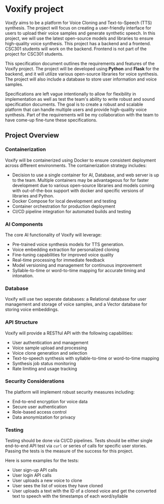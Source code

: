 # Voxify project

_Voxify_ aims to be a platform for Voice Cloning and Text-to-Speech (TTS) synthesis. The project will focus on creating a user-friendly interface for users to upload their voice samples and generate synthetic speech. In this project, we will use the latest open-source models and libraries to ensure high-quality voice synthesis. This project has a backend and a frontend. CSC301 students will work on the backend. Frontend is not part of the project for CSC301 students.

This specification document outlines the requirements and features of the Voxify project. The project will be developed using **Python** and **Flask** for the backend, and it will utilize various open-source libraries for voice synthesis. The project will also include a database to store user information and voice samples.

Specifications are left vague intentionally to allow for flexibility in implementation as well as test the team's ability to write robust and sound specification documents. The goal is to create a robust and scalable platform that can handle multiple users and provide high-quality voice synthesis. Part of the requirements will be my collaboration with the team to have come-up fine-tune these specifications.

## Project Overview

### Containerization

Voxify will be containerized using Docker to ensure consistent deployment across different environments. The containerization strategy includes:

- Decision to use a single container for AI, Database, and web server is up to the team. Multiple containers may be advantageous for for faster development due to various open-source libraries and models coming with out-of-the-box support with docker and specific versions of libraries and Python.
- Docker Compose for local development and testing
- Container orchestration for production deployment
- CI/CD pipeline integration for automated builds and testing

### AI Components

The core AI functionality of Voxify will leverage:

- Pre-trained voice synthesis models for TTS generation.
- Voice embedding extraction for personalized cloning
- Fine-tuning capabilities for improved voice quality
- Real-time processing for immediate feedback
- Model versioning and management for continuous improvement
- Syllable-to-time or word-to-time mapping for accurate timing and intonation.

### Database

Voxify will use two seperate databases: a Relational database for user management and storage of voice samples, and a Vector database for storing voice embeddings.

### API Structure

Voxify will provide a RESTful API with the following capabilities:

- User authentication and management
- Voice sample upload and processing
- Voice clone generation and selection
- Text-to-speech synthesis with syllable-to-time or word-to-time mapping
- Synthesis job status monitoring
- Rate limiting and usage tracking

### Security Considerations

The platform will implement robust security measures including:

- End-to-end encryption for voice data
- Secure user authentication
- Role-based access control
- Data anonymization for privacy

### Testing

Testing should be done via CI/CD pipelines. Tests should be either single end-to-end API test via `curl` or series of calls for specific user stories. Passing the tests is the measure of the success for this project.

Here is some examples for the tests:

- User sign-up API calls
- User login API calls
- User uploads a new voice to clone
- User sees the list of voices they have cloned
- User uploads a text with the ID of a cloned voice and get the converted text to speech with the timestamps of each word/syllable 